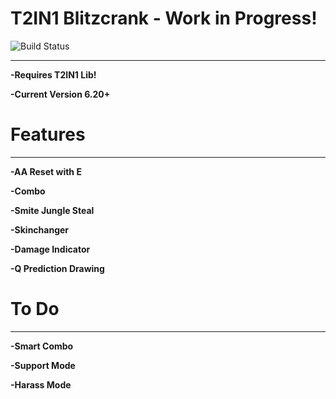 # T2IN1 Blitzcrank - Work in Progress!

![Build Status](https://camo.githubusercontent.com/cfcaf3a99103d61f387761e5fc445d9ba0203b01/68747470733a2f2f7472617669732d63692e6f72672f6477796c2f657374612e7376673f6272616e63683d6d6173746572?branch=master)

___
**-Requires T2IN1 Lib!**

**-Current Version 6.20+**

# Features
___
**-AA Reset with E**

**-Combo**

**-Smite Jungle Steal**

**-Skinchanger**

**-Damage Indicator**

**-Q Prediction Drawing**

# To Do
___
**-Smart Combo**

**-Support Mode**

**-Harass Mode**
